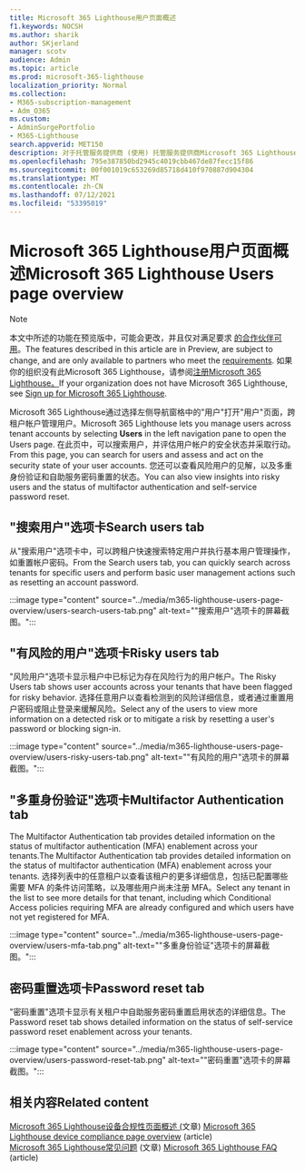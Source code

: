 ```yaml
---
title: Microsoft 365 Lighthouse用户页面概述
f1.keywords: NOCSH
ms.author: sharik
author: SKjerland
manager: scotv
audience: Admin
ms.topic: article
ms.prod: microsoft-365-lighthouse
localization_priority: Normal
ms.collection:
- M365-subscription-management
- Adm_O365
ms.custom:
- AdminSurgePortfolio
- M365-Lighthouse
search.appverid: MET150
description: 对于托管服务提供商 (使用) 托管服务提供商Microsoft 365 Lighthouse，请了解"用户"页面。
ms.openlocfilehash: 795e387850bd2945c4019cbb467de87fecc15f86
ms.sourcegitcommit: 00f001019c653269d85718d410f970887d904304
ms.translationtype: MT
ms.contentlocale: zh-CN
ms.lasthandoff: 07/12/2021
ms.locfileid: "53395019"
---
```

# <a name="microsoft-365-lighthouse-users-page-overview"></a><span data-ttu-id="45096-103">Microsoft 365 Lighthouse用户页面概述</span><span class="sxs-lookup"><span data-stu-id="45096-103">Microsoft 365 Lighthouse Users page overview</span></span> 

> [!NOTE]
> <span data-ttu-id="45096-104">本文中所述的功能在预览版中，可能会更改，并且仅对满足要求 [的合作伙伴可用](m365-lighthouse-requirements.md)。</span><span class="sxs-lookup"><span data-stu-id="45096-104">The features described in this article are in Preview, are subject to change, and are only available to partners who meet the [requirements](m365-lighthouse-requirements.md).</span></span> <span data-ttu-id="45096-105">如果你的组织没有此Microsoft 365 Lighthouse，请参阅[注册Microsoft 365 Lighthouse。](m365-lighthouse-sign-up.md)</span><span class="sxs-lookup"><span data-stu-id="45096-105">If your organization does not have Microsoft 365 Lighthouse, see [Sign up for Microsoft 365 Lighthouse](m365-lighthouse-sign-up.md).</span></span>

<span data-ttu-id="45096-106">Microsoft 365 Lighthouse通过选择左侧导航窗格中的"用户"打开"用户"页面，跨租户帐户管理用户。</span><span class="sxs-lookup"><span data-stu-id="45096-106">Microsoft 365 Lighthouse lets you manage users across tenant accounts by selecting **Users** in the left navigation pane to open the Users page.</span></span> <span data-ttu-id="45096-107">在此页中，可以搜索用户，并评估用户帐户的安全状态并采取行动。</span><span class="sxs-lookup"><span data-stu-id="45096-107">From this page, you can search for users and assess and act on the security state of your user accounts.</span></span> <span data-ttu-id="45096-108">您还可以查看风险用户的见解，以及多重身份验证和自助服务密码重置的状态。</span><span class="sxs-lookup"><span data-stu-id="45096-108">You can also view insights into risky users and the status of multifactor authentication and self-service password reset.</span></span>  
  
## <a name="search-users-tab"></a><span data-ttu-id="45096-109">"搜索用户"选项卡</span><span class="sxs-lookup"><span data-stu-id="45096-109">Search users tab</span></span>  
  
<span data-ttu-id="45096-110">从"搜索用户"选项卡中，可以跨租户快速搜索特定用户并执行基本用户管理操作，如重置帐户密码。</span><span class="sxs-lookup"><span data-stu-id="45096-110">From the Search users tab, you can quickly search across tenants for specific users and perform basic user management actions such as resetting an account password.</span></span>

:::image type="content" source="../media/m365-lighthouse-users-page-overview/users-search-users-tab.png" alt-text="&quot;搜索用户&quot;选项卡的屏幕截图。":::

## <a name="risky-users-tab"></a><span data-ttu-id="45096-112">"有风险的用户"选项卡</span><span class="sxs-lookup"><span data-stu-id="45096-112">Risky users tab</span></span>

<span data-ttu-id="45096-113">"风险用户"选项卡显示租户中已标记为存在风险行为的用户帐户。</span><span class="sxs-lookup"><span data-stu-id="45096-113">The Risky Users tab shows user accounts across your tenants that have been flagged for risky behavior.</span></span> <span data-ttu-id="45096-114">选择任意用户以查看检测到的风险详细信息，或者通过重置用户密码或阻止登录来缓解风险。</span><span class="sxs-lookup"><span data-stu-id="45096-114">Select any of the users to view more information on a detected risk or to mitigate a risk by resetting a user's password or blocking sign-in.</span></span>

:::image type="content" source="../media/m365-lighthouse-users-page-overview/users-risky-users-tab.png" alt-text="&quot;有风险的用户&quot;选项卡的屏幕截图。":::

## <a name="multifactor-authentication-tab"></a><span data-ttu-id="45096-116">"多重身份验证"选项卡</span><span class="sxs-lookup"><span data-stu-id="45096-116">Multifactor Authentication tab</span></span>

<span data-ttu-id="45096-117">The Multifactor Authentication tab provides detailed information on the status of multifactor authentication (MFA) enablement across your tenants.</span><span class="sxs-lookup"><span data-stu-id="45096-117">The Multifactor Authentication tab provides detailed information on the status of multifactor authentication (MFA) enablement across your tenants.</span></span> <span data-ttu-id="45096-118">选择列表中的任意租户以查看该租户的更多详细信息，包括已配置哪些需要 MFA 的条件访问策略，以及哪些用户尚未注册 MFA。</span><span class="sxs-lookup"><span data-stu-id="45096-118">Select any tenant in the list to see more details for that tenant, including which Conditional Access policies requiring MFA are already configured and which users have not yet registered for MFA.</span></span>

:::image type="content" source="../media/m365-lighthouse-users-page-overview/users-mfa-tab.png" alt-text="&quot;多重身份验证&quot;选项卡的屏幕截图。":::

## <a name="password-reset-tab"></a><span data-ttu-id="45096-120">密码重置选项卡</span><span class="sxs-lookup"><span data-stu-id="45096-120">Password reset tab</span></span>

<span data-ttu-id="45096-121">"密码重置"选项卡显示有关租户中自助服务密码重置启用状态的详细信息。</span><span class="sxs-lookup"><span data-stu-id="45096-121">The Password reset tab shows detailed information on the status of self-service password reset enablement across your tenants.</span></span>

:::image type="content" source="../media/m365-lighthouse-users-page-overview/users-password-reset-tab.png" alt-text="&quot;密码重置&quot;选项卡的屏幕截图。":::

## <a name="related-content"></a><span data-ttu-id="45096-123">相关内容</span><span class="sxs-lookup"><span data-stu-id="45096-123">Related content</span></span>

<span data-ttu-id="45096-124">[Microsoft 365 Lighthouse设备合规性页面概述 (](m365-lighthouse-device-compliance-page-overview.md)文章) </span><span class="sxs-lookup"><span data-stu-id="45096-124">[Microsoft 365 Lighthouse device compliance page overview](m365-lighthouse-device-compliance-page-overview.md) (article)</span></span>\
<span data-ttu-id="45096-125">[Microsoft 365 Lighthouse常见问题](m365-lighthouse-faq.yml) (文章) </span><span class="sxs-lookup"><span data-stu-id="45096-125">[Microsoft 365 Lighthouse FAQ](m365-lighthouse-faq.yml) (article)</span></span>
